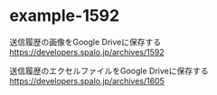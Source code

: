 # example-1592

送信履歴の画像をGoogle Driveに保存する
https://developers.spalo.jp/archives/1592

送信履歴のエクセルファイルをGoogle Driveに保存する
https://developers.spalo.jp/archives/1605
